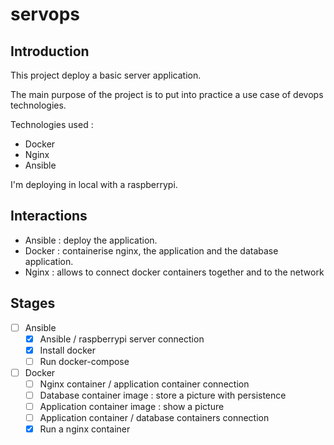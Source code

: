 # servops

## Introduction

This project deploy a basic server application.

The main purpose of the project is to put into practice a use case of devops technologies.

Technologies used :
- Docker
- Nginx
- Ansible

I'm deploying in local with a raspberrypi.

## Interactions

- Ansible : deploy the application.
- Docker : containerise nginx, the application and the database application.
- Nginx : allows to connect docker containers together and to the network

## Stages

- [ ] Ansible
  - [x] Ansible / raspberrypi server connection
  - [x] Install docker
  - [ ] Run docker-compose
- [ ] Docker
  - [ ] Nginx container / application container connection
  - [ ] Database container image : store a picture with persistence
  - [ ] Application container image : show a picture
  - [ ] Application container / database containers connection
  - [x] Run a nginx container
